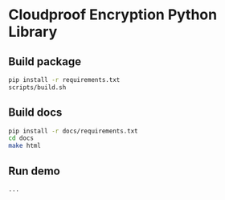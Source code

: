 # Cloudproof Encryption Python Library

## Build package

```sh
pip install -r requirements.txt
scripts/build.sh
```

## Build docs

```sh
pip install -r docs/requirements.txt
cd docs
make html
```

## Run demo

```sh
...
```
